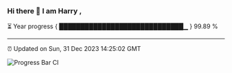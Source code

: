 ### Hi there 👋 I am Harry , 

⏳ Year progress { █████████████████████████████▁ } 99.89 %

---

⏰ Updated on Sun, 31 Dec 2023 14:25:02 GMT

![Progress Bar CI](https://github.com/duykhang68/duykhang68/workflows/Progress%20Bar%20CI/badge.svg)
